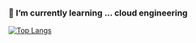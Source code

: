 ### 🌱 I’m currently learning ... cloud engineering



﻿[![Top Langs](https://github-readme-stats.vercel.app/api/top-langs/?username=mandoo-it&langs_count=5&layout=compact)](https://github.com/mandoo-it)
